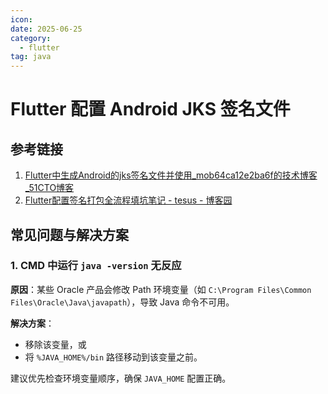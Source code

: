 ```yaml
---
icon:
date: 2025-06-25
category:
  - flutter
tag: java
---
```


# Flutter 配置 Android JKS 签名文件

## 参考链接

1. [Flutter中生成Android的jks签名文件并使用_mob64ca12e2ba6f的技术博客_51CTO博客](https://blog.51cto.com/u_16213374/12314149)
2. [Flutter配置签名打包全流程填坑笔记 - tesus - 博客园](https://www.cnblogs.com/DBCooper/p/11145451.html)

## 常见问题与解决方案

### 1. CMD 中运行 `java -version` 无反应

**原因**：某些 Oracle 产品会修改 Path 环境变量（如 `C:\Program Files\Common Files\Oracle\Java\javapath`），导致 Java 命令不可用。

**解决方案**：
- 移除该变量，或
- 将 `%JAVA_HOME%/bin` 路径移动到该变量之前。

建议优先检查环境变量顺序，确保 `JAVA_HOME` 配置正确。 
